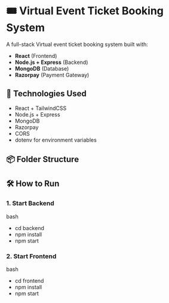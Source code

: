 # 🎟️ Virtual Event Ticket Booking System

A full-stack Virtual event ticket booking system built with:
- **React** (Frontend)
- **Node.js + Express** (Backend)
- **MongoDB** (Database)
- **Razorpay** (Payment Gateway)

## 🧪 Technologies Used

- React + TailwindCSS
- Node.js + Express
- MongoDB
- Razorpay
- CORS
- dotenv for environment variables

## 📦 Folder Structure


## 🛠️ How to Run

### 1. Start Backend

bash
- cd backend
- npm install
- npm start

### 2. Start Frontend

bash
- cd frontend
- npm install
- npm start


